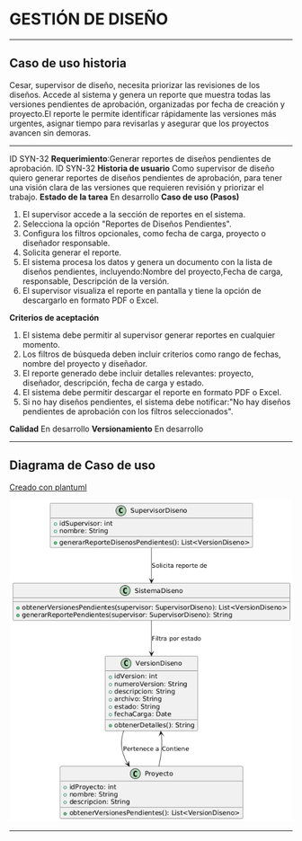 # GESTIÓN DE DISEÑO

------

## Caso de uso historia 
Cesar, supervisor de diseño, necesita priorizar las revisiones de los diseños. Accede al sistema y genera un reporte que muestra todas las versiones pendientes de aprobación, organizadas por fecha de creación y proyecto.El reporte le permite identificar rápidamente las versiones más urgentes, asignar tiempo para revisarlas y asegurar que los proyectos avancen sin demoras.

---

  <tr class="idtext principal">
    <td>ID SYN-32</td>
  </tr>
  <tr class="single text">
    <td><strong>Requerimiento</strong>:Generar reportes de diseños pendientes de aprobación. ID SYN-32</td>
  </tr>
  <tr class="single gray">
    <td><strong>Historia de usuario</strong></td>
  </tr>
  <tr class="single text">
    <td>Como supervisor de diseño quiero generar reportes de diseños pendientes de aprobación, para tener una visión clara de las versiones que requieren revisión y priorizar el trabajo.
</td>
  </tr>
  <tr class="duo">
    <th class="gray"><strong>Estado de la tarea</strong></th>
    <th>En desarrollo</th>
  </tr>
  <tr class="single gray">
    <td><strong>Caso de uso (Pasos)</strong></td>
  </tr>
  <tr class="single text">
    <td>
        <ol>
            <li>El supervisor accede a la sección de reportes en el sistema.</li>
            <li>Selecciona la opción "Reportes de Diseños Pendientes".</li>
            <li>Configura los filtros opcionales, como fecha de carga, proyecto o diseñador responsable.</li>
            <li>Solicita generar el reporte.</li>
            <li>El sistema procesa los datos y genera un documento con la lista de diseños pendientes, incluyendo:Nombre del proyecto,Fecha de carga, responsable, Descripción de la versión.</li>
            <li>El supervisor visualiza el reporte en pantalla y tiene la opción de descargarlo en formato PDF o Excel.</li>
        </ol>
    </td>
  </tr>
  <tr class="single gray">
    <td><strong>Criterios de aceptación</strong></td>
  </tr>
  <tr class="single text">
    <td>
        <ol>
            <li>El sistema debe permitir al supervisor generar reportes en cualquier momento.</li>
            <li>Los filtros de búsqueda deben incluir criterios como rango de fechas, nombre del proyecto y diseñador.</li>
            <li>El reporte generado debe incluir detalles relevantes: proyecto, diseñador, descripción, fecha de carga y estado.</li>
            <li>El sistema debe permitir descargar el reporte en formato PDF o Excel.</li>
            <li>Si no hay diseños pendientes, el sistema debe notificar:"No hay diseños pendientes de aprobación con los filtros seleccionados".</li>
            </ol>
 <tr class="duo">
    <th class="gray"><strong>Calidad</strong></th>
    <th>En desarrollo</th>
  </tr>
  <tr class="duo">
    <th class="gray"><strong>Versionamiento</strong></th>
    <th>En desarrollo</th>
  </tr>
</table>


---
## Diagrama de Caso de uso
[Creado con plantuml](https://plantuml.com/es/)

![Image title](./assets/images/syn-34.png)

---